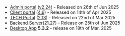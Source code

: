 * [Admin portal](/configs/release-notes/admin) ([v2.24](/configs/release-notes/admin/v2.24)) - Released on 26th of Jun 2025
* [Client portal](/configs/release-notes/portal) ([4.6](/configs/release-notes/portal/v4.6)) - Released on 14th of Apr 2025
* [TECH Portal](/configs/release-notes/tech) ([2.13](/configs/release-notes/tech/v2.13)) - Released on 22nd of Mar 2025
* [Backend Server](/configs/release-notes/server)([21.27](/configs/release-notes/server)) - Release on 25th of Jun 2025
* [Desktop App](/configs/release-notes/desktop) **5.3.2** - release on 18th of Mar, 2025
